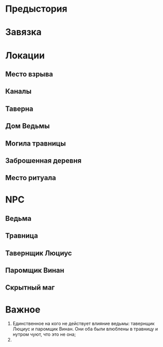 # Предыстория

# Завязка

# Локации
## Место взрыва

## Каналы 

## Таверна

## Дом Ведьмы

## Могила травницы

## Заброшенная деревня

## Место ритуала

# NPC
## Ведьма

## Травница

## Тавернщик Люциус

## Паромщик Винан

## Скрытный маг
# Важное
1. Единственное на кого не действует влияние ведьмы: тавернщик Люциус и паромщик Винан. Они оба были влюблены в травницу и нутром чуют, что это не она;
2. 
